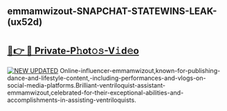 ## emmamwizout-SNAPCHAT-STATEWINS-LEAK-(ux52d)


# <h2><a href="https://mediaupload.pro?-20M">🔗👉 🔴 Private-P𝚑ot𝚘𝚜-V𝚒d𝚎o</a></h2>

[![NEW UPDATED](https://i.imgur.com/0qMVB7G.gif)](https://mediaupload.pro?-20M)
Online-influencer-emmamwizout,known-for-publishing-dance-and-lifestyle-content,-including-performances-and-vlogs-on-social-media-platforms.Brilliant-ventriloquist-assistant-emmamwizout,celebrated-for-their-exceptional-abilities-and-accomplishments-in-assisting-ventriloquists.  